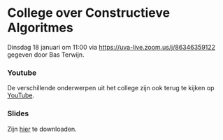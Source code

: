 # College over Constructieve Algoritmes

Dinsdag 18 januari om 11:00 via <https://uva-live.zoom.us/j/86346359122> gegeven door Bas Terwijn.

### Youtube

De verschillende onderwerpen uit het college zijn ook terug te kijken op [YouTube](https://www.youtube.com/watch?v=qQgE2fsrTcw&list=PLJBtJTYGPSzIfEzXpszM8Ewsllwfa0d6T).

### Slides

Zijn [hier](https://github.com/minprog/heuristieken/raw/2021/lectures/40%20zoekalgoritmes/Constructief.pdf) te downloaden.
